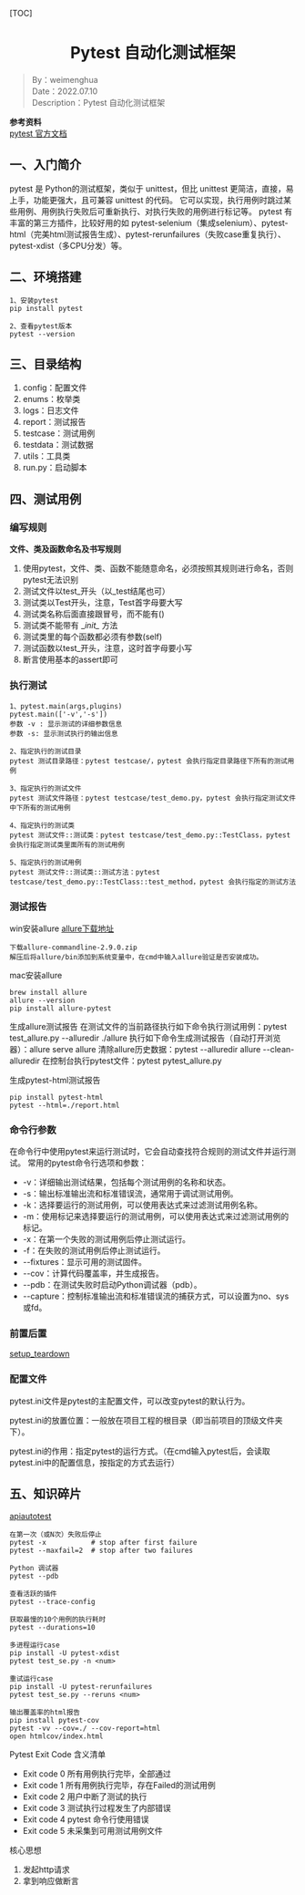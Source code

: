 [TOC]

<h1 align="center">Pytest 自动化测试框架</h1>

> By：weimenghua  
> Date：2022.07.10  
> Description：Pytest 自动化测试框架


**参考资料**  
[pytest 官方文档](https://docs.pytest.org/en/latest/contents.html)



## 一、入门简介

pytest 是 Python的测试框架，类似于 unittest，但比 unittest 更简洁，直接，易上手，功能更强大，且可兼容 unittest 的代码。
它可以实现，执行用例时跳过某些用例、用例执行失败后可重新执行、对执行失败的用例进行标记等。
pytest 有丰富的第三方插件，比较好用的如 pytest-selenium（集成selenium）、pytest-html（完美html测试报告生成）、pytest-rerunfailures（失败case重复执行）、pytest-xdist（多CPU分发）等。



## 二、环境搭建
```
1、安装pytest
pip install pytest
   
2、查看pytest版本
pytest --version
```



## 三、目录结构
1. config：配置文件
2. enums：枚举类
3. logs：日志文件
4. report：测试报告
5. testcase：测试用例
6. testdata：测试数据
7. utils：工具类
8. run.py：启动脚本



## 四、测试用例
### 编写规则
**文件、类及函数命名及书写规则**
1. 使用pytest，文件、类、函数不能随意命名，必须按照其规则进行命名，否则pytest无法识别
2. 测试文件以test\_开头（以\_test结尾也可）
3. 测试类以Test开头，注意，Test首字母要大写
4. 测试类名称后面直接跟冒号，而不能有()
5. 测试类不能带有 \__init\__ 方法
6. 测试类里的每个函数都必须有参数(self)
7. 测试函数以test_开头，注意，这时首字母要小写
8. 断言使用基本的assert即可


### 执行测试
```
1、pytest.main(args,plugins)
pytest.main(['-v','-s'])
参数 -v : 显示测试的详细参数信息
参数 -s: 显示测试执行的输出信息

2、指定执行的测试目录  
pytest 测试目录路径：pytest testcase/，pytest 会执行指定目录路径下所有的测试用例

3、指定执行的测试文件  
pytest 测试文件路径：pytest testcase/test_demo.py，pytest 会执行指定测试文件中下所有的测试用例

4、指定执行的测试类  
pytest 测试文件::测试类：pytest testcase/test_demo.py::TestClass，pytest 会执行指定测试类里面所有的测试用例

5、指定执行的测试用例  
pytest 测试文件::测试类::测试方法：pytest testcase/test_demo.py::TestClass::test_method，pytest 会执行指定的测试方法
```

### 测试报告

win安装allure 
[allure下载地址](https://repo.maven.apache.org/maven2/io/qameta/allure/allure-commandline/)
```
下载allure-commandline-2.9.0.zip  
解压后将allure/bin添加到系统变量中，在cmd中输入allure验证是否安装成功。
```

mac安装allure
```
brew install allure
allure --version
pip install allure-pytest
```

生成allure测试报告
在测试文件的当前路径执行如下命令执行测试用例：pytest test_allure.py --alluredir ./allure
执行如下命令生成测试报告（自动打开浏览器）：allure serve allure
清除allure历史数据：pytest --alluredir allure --clean-alluredir
在控制台执行pytest文件：pytest pytest_allure.py

生成pytest-html测试报告
```
pip install pytest-html
pytest --html=./report.html
```

### 命令行参数

在命令行中使用pytest来运行测试时，它会自动查找符合规则的测试文件并运行测试。
常用的pytest命令行选项和参数：
- -v：详细输出测试结果，包括每个测试用例的名称和状态。
- -s：输出标准输出流和标准错误流，通常用于调试测试用例。
- -k：选择要运行的测试用例，可以使用表达式来过滤测试用例名称。
- -m：使用标记来选择要运行的测试用例，可以使用表达式来过滤测试用例的标记。
- -x：在第一个失败的测试用例后停止测试运行。
- -f：在失败的测试用例后停止测试运行。
- --fixtures：显示可用的测试固件。
- --cov：计算代码覆盖率，并生成报告。
- --pdb：在测试失败时启动Python调试器（pdb）。
- --capture：控制标准输出流和标准错误流的捕获方式，可以设置为no、sys或fd。

### 前置后置
[setup_teardown](./testdemo/test_setup_teardown.py)

### 配置文件

pytest.ini文件是pytest的主配置文件，可以改变pytest的默认行为。

pytest.ini的放置位置：一般放在项目工程的根目录（即当前项目的顶级文件夹下）。

pytest.ini的作用：指定pytest的运行方式。（在cmd输入pytest后，会读取pytest.ini中的配置信息，按指定的方式去运行）



## 五、知识碎片

[apiautotest](https://gitee.com/iewiewiew/apiautotest)

```
在第一次（或N次）失败后停止
pytest -x           # stop after first failure
pytest --maxfail=2  # stop after two failures

Python 调试器
pytest --pdb

查看活跃的插件
pytest --trace-config

获取最慢的10个用例的执行耗时
pytest --durations=10

多进程运行case
pip install -U pytest-xdist
pytest test_se.py -n <num>

重试运行case
pip install -U pytest-rerunfailures
pytest test_se.py --reruns <num>

输出覆盖率的html报告
pip install pytest-cov
pytest -vv --cov=./ --cov-report=html
open htmlcov/index.html 
```

Pytest Exit Code 含义清单
- Exit code 0 所有用例执行完毕，全部通过
- Exit code 1 所有用例执行完毕，存在Failed的测试用例
- Exit code 2 用户中断了测试的执行
- Exit code 3 测试执行过程发生了内部错误
- Exit code 4 pytest 命令行使用错误
- Exit code 5 未采集到可用测试用例文件

核心思想

1. 发起http请求
2. 拿到响应做断言
